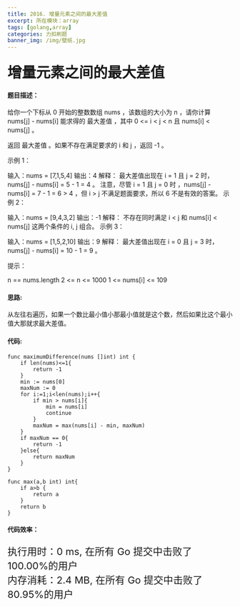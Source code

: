 ```yaml
---
title: 2016. 增量元素之间的最大差值
excerpt: 所在模块：array
tags: [golang,array]
categories: 力扣刷题
banner_img: /img/壁纸.jpg
---
```


### <font size=6px>增量元素之间的最大差值</font>

#### 题目描述：

给你一个下标从 0 开始的整数数组 nums ，该数组的大小为 n ，请你计算 nums[j] - nums[i] 能求得的 最大差值 ，其中 0 <= i < j < n 且 nums[i] < nums[j] 。

返回 最大差值 。如果不存在满足要求的 i 和 j ，返回 -1 。

 

示例 1：

输入：nums = [7,1,5,4]
输出：4
解释：
最大差值出现在 i = 1 且 j = 2 时，nums[j] - nums[i] = 5 - 1 = 4 。
注意，尽管 i = 1 且 j = 0 时 ，nums[j] - nums[i] = 7 - 1 = 6 > 4 ，但 i > j 不满足题面要求，所以 6 不是有效的答案。
示例 2：

输入：nums = [9,4,3,2]
输出：-1
解释：
不存在同时满足 i < j 和 nums[i] < nums[j] 这两个条件的 i, j 组合。
示例 3：

输入：nums = [1,5,2,10]
输出：9
解释：
最大差值出现在 i = 0 且 j = 3 时，nums[j] - nums[i] = 10 - 1 = 9 。


提示：

n == nums.length
2 <= n <= 1000
1 <= nums[i] <= 109

#### 思路:

从左往右遍历，如果一个数比最小值小那最小值就是这个数，然后如果比这个最小值大那就求最大差值。

#### 代码:

```golang
func maximumDifference(nums []int) int {
    if len(nums)<=1{
        return -1
    }
    min := nums[0]
    maxNum := 0
    for i:=1;i<len(nums);i++{
        if min > nums[i]{
            min = nums[i]
            continue
        }
        maxNum = max(nums[i] - min, maxNum)
    }
    if maxNum == 0{
        return -1
    }else{
        return maxNum
    }
}

func max(a,b int) int{
    if a>b {
        return a
    }
    return b
}
```

#### 代码效率：

<p class="note note-primary"; style="font-size:22px">
   执行用时：0 ms, 在所有 Go 提交中击败了100.00%的用户<br>
   内存消耗：2.4 MB, 在所有 Go 提交中击败了80.95%的用户
</p>

